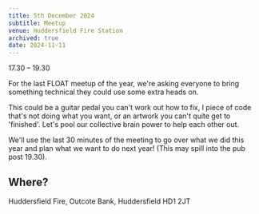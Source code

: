 ```yaml
---
title: 5th December 2024
subtitle: Meetup
venue: Huddersfield Fire Station
archived: true
date: 2024-11-11
---
```


17.30 – 19.30

For the last FLOAT meetup of the year, we're asking everyone to bring something technical they could use some extra heads on.

This could be a guitar pedal you can't work out how to fix, I piece of code that's not doing what you want, or an artwork you can't quite get to 'finished'. Let's pool our collective brain power to help each other out.

We'll use the last 30 minutes of the meeting to go over what we did this year and plan what we want to do next year! (This may spill into the pub post 19.30).

## Where?

Huddersfield Fire,
Outcote Bank,
Huddersfield HD1 2JT
